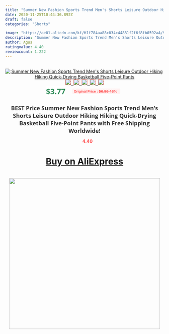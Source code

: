 ```yaml
---
title: "Summer New Fashion Sports Trend Men's Shorts Leisure Outdoor Hiking Hiking Quick-Drying Basketball Five-Point Pants"
date: 2020-11-25T10:44:36.892Z
draft: false
categories: "Shorts"

image: "https://ae01.alicdn.com/kf/H1f784aa88c034c44831f2f6f8fb0592aA/Summer-New-Fashion-Sports-Trend-Men-s-Shorts-Leisure-Outdoor-Hiking-Hiking-Quick-Drying-Basketball-Five.jpg"
description: "Summer New Fashion Sports Trend Men's Shorts Leisure Outdoor Hiking Hiking Quick-Drying Basketball Five-Point Pants"
author: Agus
ratingvalue: 4.40
reviewcount: 1.222
---
```

<br>
<div style="text-align: center;">
<a href="https://s.click.aliexpress.com/e/_9uEYhJ" target="_blank" rel="nofollow noopener noreferrer"><img alt="Summer New Fashion Sports Trend Men's Shorts Leisure Outdoor Hiking Hiking Quick-Drying Basketball Five-Point Pants" class="magnifier-image" src="https://ae01.alicdn.com/kf/H1f784aa88c034c44831f2f6f8fb0592aA/Summer-New-Fashion-Sports-Trend-Men-s-Shorts-Leisure-Outdoor-Hiking-Hiking-Quick-Drying-Basketball-Five.jpg_640x640.jpg">
<br>
<img style="border:1px solid salmon" src="https://ae01.alicdn.com/kf/H1f784aa88c034c44831f2f6f8fb0592aA/Summer-New-Fashion-Sports-Trend-Men-s-Shorts-Leisure-Outdoor-Hiking-Hiking-Quick-Drying-Basketball-Five.jpg_120x120.jpg">&nbsp;&nbsp;<img style="border:1px solid salmon" src="https://ae01.alicdn.com/kf/Hacdbc84d888049f49f59ad917904f40cn/Summer-New-Fashion-Sports-Trend-Men-s-Shorts-Leisure-Outdoor-Hiking-Hiking-Quick-Drying-Basketball-Five.jpg_120x120.jpg">&nbsp;&nbsp;<img style="border:1px solid salmon" src="https://ae01.alicdn.com/kf/He6210bd4259f4fde90aa4238c52a76ffQ/Summer-New-Fashion-Sports-Trend-Men-s-Shorts-Leisure-Outdoor-Hiking-Hiking-Quick-Drying-Basketball-Five.jpg_120x120.jpg">&nbsp;&nbsp;<img style="border:1px solid salmon" src="https://ae01.alicdn.com/kf/H7d3dc49ad8e6401da25dc20773a74bf7P/Summer-New-Fashion-Sports-Trend-Men-s-Shorts-Leisure-Outdoor-Hiking-Hiking-Quick-Drying-Basketball-Five.jpg_120x120.jpg">&nbsp;&nbsp;<img style="border:1px solid salmon" src="https://ae01.alicdn.com/kf/H3ba1b600564243b5a950a335bc2fc4f4S/Summer-New-Fashion-Sports-Trend-Men-s-Shorts-Leisure-Outdoor-Hiking-Hiking-Quick-Drying-Basketball-Five.jpg_120x120.jpg"></a></div><br0>
<div style="text-align: center;"><span style="background-color: white; border: 0px; box-sizing: border-box; color: seagreen; display: inline-block; font-family: &quot;open sans&quot; , &quot;arial&quot; , &quot;helvetica&quot; , sans-serif , &quot;heiti&quot;; font-size: 24px; font-stretch: inherit; font-weight: 700; line-height: inherit; margin: 0px 10px 0px 0px; padding: 0px; vertical-align: middle;">$3.77 </span>
<span style="background: rgb(255 , 241 , 241); border-radius: 3px; border: 0px; box-sizing: border-box; color: #ff4747; display: inline-block; font-family: inherit; font-size: 12px; font-stretch: inherit; font-style: inherit; font-variant: inherit; font-weight: 600; line-height: inherit; margin: 0px; padding: 2px 5px; transform: scale(0.9); vertical-align: middle;">Original Price : <b style="text-decoration: line-through;">$6.98 </b> 46%&nbsp;&nbsp;</span></div>
<h1 style="color: #333333; display: inline-block; font-family: &quot;open sans&quot; , &quot;arial&quot; , &quot;helvetica&quot; , sans-serif , &quot;heiti&quot;; font-size: 18px; font-stretch: inherit; font-weight: 700; text-align: center;">BEST Price Summer New Fashion Sports Trend Men's Shorts Leisure Outdoor Hiking Hiking Quick-Drying Basketball Five-Point Pants with Free Shipping Worldwide!</h1>
<div style="color: #ff4747; text-align: center;">
<img src="https://4.bp.blogspot.com/-M0ZcTcb-5uY/XleCXlxnR4I/AAAAAAAAAEc/OrjgMkXV1oMQFaCRZj5HQwOCBcu3w1FegCPcBGAYYCw/s1600/star.png" style="height: 15px;">&nbsp;<b>4.40</b></div>
<div class="button_cont" align="center"><a class="buynow_a" href="https://s.click.aliexpress.com/e/_9uEYhJ" target="_blank" rel="nofollow noopener noreferrer"><H1>Buy on AliExpress</H1></a></div><br>
<div class="separator" style="clear: both; text-align: center;">
<img src="https://lh3.googleusercontent.com/-pTy5HemUv9M/XlePHvY0dAI/AAAAAAAAAE4/0nX5iRUoIWY8eMW9Dpxeirr157OZliDIgCLcBGAsYHQ/s1600/badge.gif" width="480">
</div>
